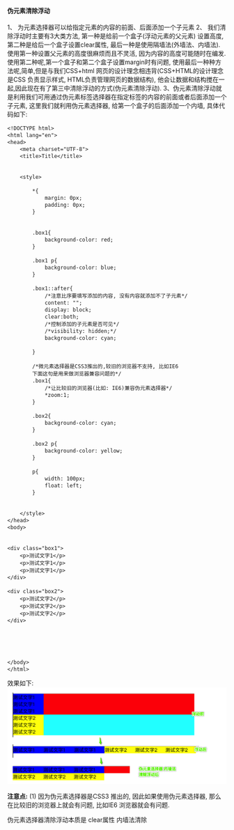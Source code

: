 #### 伪元素清除浮动

1、 为元素选择器可以给指定元素的内容的前面、后面添加一个子元素
2、 我们清除浮动时主要有3大类方法, 第一种是给前一个盒子(浮动元素的父元素) 设置高度,第二种是给后一个盒子设置clear属性, 最后一种是使用隔墙法(外墙法、内墙法). 使用第一种设置父元素的高度很麻烦而且不灵活, 因为内容的高度可能随时在编发. 使用第二种呢,第一个盒子和第二个盒子设置margin时有问题, 使用最后一种种方法呢,简单,但是与我们CSS+html 网页的设计理念相违背(CSS+HTML的设计理念是CSS 负责显示样式, HTML负责管理网页的数据结构), 他会让数据和结构搅在一起,因此现在有了第三中清除浮动的方式(伪元素清除浮动).
3、伪元素清除浮动就是利用我们可用通过伪元素标签选择器在指定标签的内容的前面或者后面添加一个子元素, 这里我们就利用伪元素选择器, 给第一个盒子的后面添加一个内墙, 具体代码如下:

 
```
<!DOCTYPE html>
<html lang="en">
<head>
    <meta charset="UTF-8">
    <title>Title</title>


    <style>

        *{
            margin: 0px;
            padding: 0px;
        }


        .box1{
            background-color: red;
        }

        .box1 p{
            background-color: blue;
        }

        .box1::after{
            /*注意比序要填写添加的内容, 没有内容就添加不了子元素*/
            content: "";
            display: block;
            clear:both;
            /*控制添加的子元素是否可见*/
            /*visibility: hidden;*/
            background-color: cyan; 

        }

        /*微元素选择器是CSS3推出的,较旧的浏览器不支持, 比如IE6
        下面这句是用来做浏览器兼容问题的*/
        .box1{
            /*让比较旧的浏览器(比如: IE6)兼容伪元素选择器*/
            *zoom:1;
        }

        .box2{
            background-color: cyan;
        }

        .box2 p{
            background-color: yellow;
        }

        p{
            width: 100px;
            float: left;
        }


    </style>
</head>
<body>


<div class="box1">
    <p>测试文字1</p>
    <p>测试文字1</p>
    <p>测试文字1</p>
</div>

<div class="box2">
    <p>测试文字2</p>
    <p>测试文字2</p>
    <p>测试文字2</p>
</div>





</body>
</html>
```
效果如下:
![](/assets/Snip20181217_7.png)



**注意点:**
(1) 因为伪元素选择器是CSS3 推出的, 因此如果使用伪元素选择器, 那么在比较旧的浏览器上就会有问题, 比如IE6 浏览器就会有问题.



伪元素选择器清除浮动本质是 clear属性 内墙法清除


